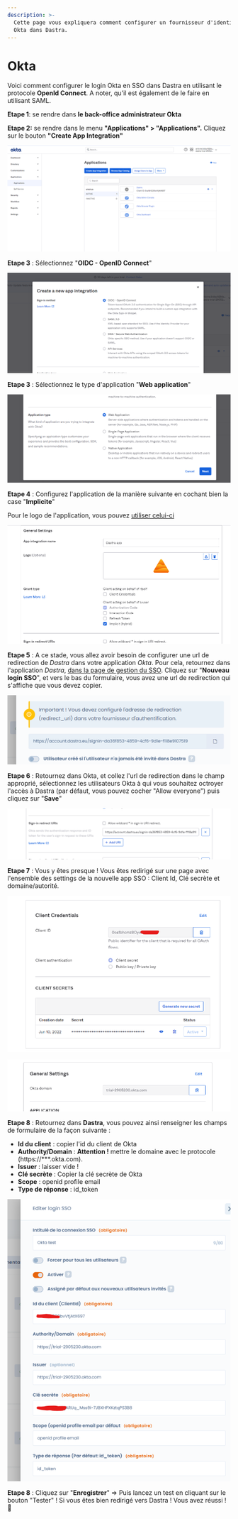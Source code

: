 ```yaml
---
description: >-
  Cette page vous expliquera comment configurer un fournisseur d'identification
  Okta dans Dastra.
---
```


# Okta

Voici comment configurer le login Okta en SSO dans Dastra en utilisant le protocole **OpenId Connect**. A noter, qu'il est également de le faire en utilisant SAML.

**Etape 1**: se rendre dans **le back-office administrateur Okta**

**Etape 2:** se rendre dans le menu **"Applications" > "Applications".** Cliquez sur le bouton **"Create App Integration"**

![](../../../.gitbook/assets/okta-home.png)

**Etape 3** : Sélectionnez "**OIDC - OpenID Connect**"

![](../../../.gitbook/assets/okta-select.png)

**Etape 3** : Sélectionnez le type d'application "**Web application**"

![](../../../.gitbook/assets/okta-app-type.png)

**Etape 4** : Configurez l'application de la manière suivante en cochant bien la case "**Implicite**"

Pour le logo de l'application, vous pouvez [utiliser celui-ci](https://www.dastra.eu/images/logo-dastra-dark.png)

![](../../../.gitbook/assets/okta-config.png)

**Etape 5** : A ce stade, vous allez avoir besoin de configurer une url de redirection de _Dastra_ dans votre application _Okta_. Pour cela, retournez dans l'application _Dastra_, [dans la page de gestion du SSO](https://app.dastra.eu/general-settings/sso). Cliquez sur "**Nouveau login SSO**", et vers le bas du formulaire, vous avez une url de redirection qui s'affiche que vous devez copier.

![](../../../.gitbook/assets/okta-redirecturi.png)

**Etape 6** : Retournez dans Okta, et collez l'url de redirection dans le champ approprié, sélectionnez les utilisateurs Okta à qui vous souhaitez octroyer l'accès à Dastra (par défaut, vous pouvez cocher "Allow everyone") puis cliquez sur "**Save**"

![](../../../.gitbook/assets/okta-redirecturi-config.png)

**Etape 7** : Vous y êtes presque ! Vous êtes redirigé sur une page avec l'ensemble des settings de la nouvelle app SSO : Client Id, Clé secrète et domaine/autorité.

![](../../../.gitbook/assets/okta-client-settings.png)

![Attention de prendre le domaine avec le protocole https://](../../../.gitbook/assets/okta-domain.png)

**Etape 8** : Retournez dans **Dastra**, vous pouvez ainsi renseigner les champs de formulaire de la façon suivante :&#x20;

* **Id du client** : copier l'id du client de Okta&#x20;
* **Authority/Domain** : **Attention !** mettre le domaine avec le protocole (https://\*\*\*.okta.com).
* **Issuer** : laisser vide ! <mark style="color:blue;"></mark>&#x20;
* **Clé secrète** : Copier la clé secrète de Okta
* **Scope** : openid profile email &#x20;
* **Type de réponse** : id\_token

<mark style="color:blue;"></mark>

![](../../../.gitbook/assets/okta-dastra-settings.png)

**Etape 8** : Cliquez sur "**Enregistrer**" => Puis lancez un test en cliquant sur le bouton "Tester" ! Si vous êtes bien redirigé vers Dastra ! Vous avez réussi ! :tada:

